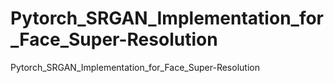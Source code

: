 # Pytorch_SRGAN_Implementation_for_Face_Super-Resolution
Pytorch_SRGAN_Implementation_for_Face_Super-Resolution
